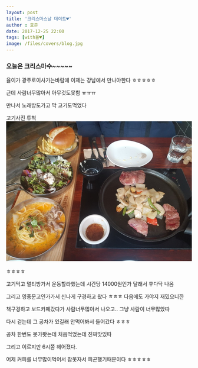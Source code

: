 ```yaml
---
layout: post
title: '크리스마스날 데이트♥'
author : 효준
date: 2017-12-25 22:00
tags: [with율♥]
image: /files/covers/blog.jpg
---
```


### 오늘은 크리스마수~~~~~

율이가 광주로이사가는바람에 이제는 강남에서 만나야한다 ㅎㅎㅎㅎㅎ

근데 사람너무많아서 아무것도못함 ㅠㅠㅠ

만나서 노래방도가고 막 고기도먹었다

고기사진 투척
<img src='../files/2017-12-25/steak.jpg'/>

ㅎㅎㅎㅎ

고기먹고 멀티방가서 운동할라했는데 시간당 14000원인가 달래서 후다닥 나옴

그리고 영풍문고인가가서 신나게 구경하고 왔다 ㅎㅎㅎ 다음에도 가야지 재밌으니깐

책구경하고 보드카페갔다가 사람너무많아서 나오고.. 그냥 사람이 너무많았따

다시 걷는데 그 공차가 있길래 안먹어봐서 들어갔다 ㅎㅎㅎ

공차 한번도 못가봣는데 처음먹었는데 진짜맛있따 

그리고 이르지만 6시쯤 헤어졌다.

어제 커피를 너무많이먹어서 잠못자서 피곤했기때문이다 ㅎㅎㅎㅎㅎ









